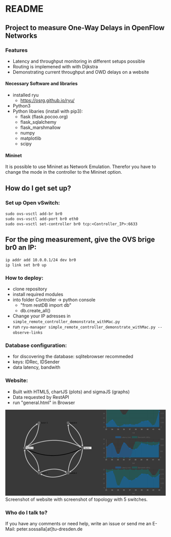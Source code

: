 # README #

## Project to measure One-Way Delays in OpenFlow Networks

### Features
* Latency and throughput monitoring in different setups possible
* Routing is implemened with with Dijkstra
* Demonstrating current throughput and OWD delays on a website

#### Necessary Software and libraries
* installed ryu
     * https://osrg.github.io/ryu/  
* Python3
* Python libaries (install with pip3):
    * flask (flask.pocoo.org)
    * flask_sqlalchemy
    * flask_marshmallow
    * numpy
    * matplotlib
    * scipy

#### Mininet
It is possible to use Mininet as Network Emulation. Therefor you have to change the mode in the controller to the Mininet option.

## How do I get set up? ##

### Set up Open vSwitch:
```
sudo ovs-vsctl add-br br0
sudo ovs-vsctl add-port br0 eth0
sudo ovs-vsctl set-controller br0 tcp:<Controller_IP>:6633
```

## For the ping measurement, give the OVS brige br0 an IP:
```
ip addr add 10.0.0.1/24 dev br0
ip link set br0 up
```

### How to deploy:  
* clone repository
* install required modules
* into folder Controller -> python console 
    * "from restDB import db"
    * db.create_all() 
* Change your IP adresses in `simple_remote_controller_demonstrate_withMac.py`
* run `ryu-manager simple_remote_controller_demonstrate_withMac.py --observe-links`

### Database configuration:
* for discovering the database: sqlitebrowser recommeded
* keys: IDRec, IDSender
* data  latency, bandwith

### Website:
* Built with HTML5, chartJS (plots) and sigmaJS (graphs)
* Data requested by RestAPI
* run "general.html" in Browser


![Alt text](https://github.com/pit36/Openflow_One_way_delay/blob/master/Website_total.png?raw=true)
Screenshot of website with screenshot of topology with 5 switches.

### Who do I talk to? ###
If you have any comments or need help, write an issue or send me an E-Mail:
peter.sossalla[at]tu-dresden.de
